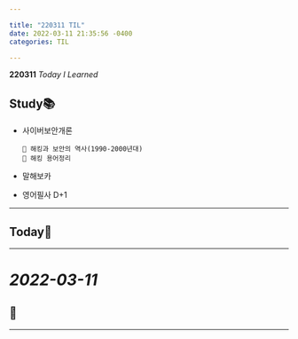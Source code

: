 ```yaml
---

title: "220311 TIL"
date: 2022-03-11 21:35:56 -0400
categories: TIL

---
```


**220311** _Today I Learned_

## Study📚

  * 사이버보안개론
    
        🧩 해킹과 보안의 역사(1990-2000년대)
        🧩 해킹 용어정리

  * 말해보카
  * 영어필사 D+1
  

  ---

## Today🍓


---

# _2022-03-11_


## 🍂



---